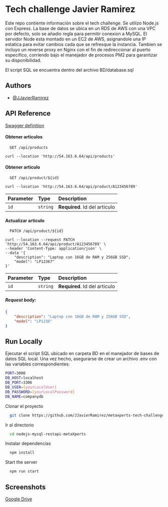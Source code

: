 
# Tech challenge Javier Ramirez

Este repo contiente información sobre el tech challenge. Se utilizo Node.js con Express. La base de datos se ubica en un RDS de AWS con una VPC por defecto, solo se añadio regla para permitir conexion a MySQL.
El servidor Node esta montado en un EC2 de AWS, asignandole una IP estatica para evitar cambios cada que se refresque la instancia. Tambien se incluyo un reverse proxy en Nginx con el fin de redireccionar al puerto especifico, corriendo bajo el manejador de procesos PM2 para garantizar su disponibilidad.

El script SQL se encuentra dentro del archivo BD/database.sql

## Authors

- [@JJavierRamirez](https://github.com/JJavierRamirez)


## API Reference


[Swagger definition](http://54.163.6.64/api-docs/)

#### Obtener articulos

```http
  GET /api/products
```
```code
curl --location 'http://54.163.6.64/api/products'
```
#### Obtener articulo

```http
  GET /api/product/${id}
```
```code
curl --location 'http://54.163.6.64/api/product/A123456789'
```

| Parameter | Type     | Description                       |
| :-------- | :------- | :-------------------------------- |
| `id`      | `string` | **Required**. Id del articulo |

#### Actualizar articulo

```http
  PATCH /api/product/${id}
```
```code
curl --location --request PATCH 'http://54.163.6.64/api/product/A123456789' \
--header 'Content-Type: application/json' \
--data '{
    "description": "Laptop con 16GB de RAM y 256GB SSD",
    "model": "LP12367"
}'
```

| Parameter | Type     | Description                       |
| :-------- | :------- | :-------------------------------- |
| `id`      | `string` | **Required**. Id del articulo |

##### Request body:

```JSON
{
    "description": "Laptop con 16GB de RAM y 256GB SSD",
    "model": "LP1236"
}
```
## Run Locally

Ejecutar el script SQL ubicado en carpeta BD en el manejador de bases de datos SQL local. Una vez hecho, asegurarse de crear un archivo .env con las variables correspondientes:

```bash
PORT=3000
DB_HOST=localhost
DB_PORT=3306
DB_USER=[yourLocalUser]
DB_PASSWORD=[yourLocalPassword]
DB_NAME=companydb
```

Clonar el proyecto

```bash
  git clone https://github.com/JJavierRamirez/metaxperts-tech-challenge.git
```

Ir al directorio

```bash
  cd nodejs-mysql-restapi-metaXperts
```

Instalar dependencias

```bash
  npm install
```

Start the server

```bash
  npm run start
```


## Screenshots

[Google Drive](https://drive.google.com/drive/folders/16wCDlmzzHMCAwnPpRZb3ekR2BHYzhSQy)
